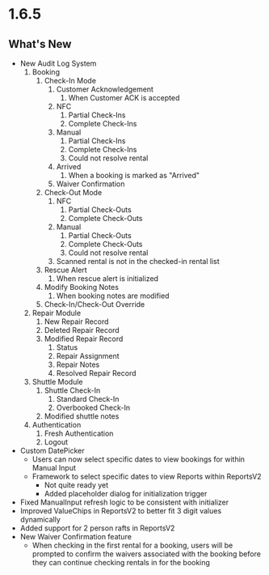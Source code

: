 # 1.6.5

## What's New
- New Audit Log System
    1. Booking
        1. Check-In Mode
            1. Customer Acknowledgement
                1. When Customer ACK is accepted
            2. NFC
                1. Partial Check-Ins
                2. Complete Check-Ins
            3. Manual
                1. Partial Check-Ins
                2. Complete Check-Ins
                3. Could not resolve rental
            4. Arrived
                1. When a booking is marked as "Arrived"
            5. Waiver Confirmation 
        2. Check-Out Mode
            1. NFC
                1. Partial Check-Outs
                2. Complete Check-Outs
            2. Manual
                1. Partial Check-Outs
                2. Complete Check-Outs
                3. Could not resolve rental
            3. Scanned rental is not in the checked-in rental list
        3. Rescue Alert
            1. When rescue alert is initialized
        4. Modify Booking Notes
            1. When booking notes are modified
        5. Check-In/Check-Out Override
    2. Repair Module
        1. New Repair Record
        2. Deleted Repair Record
        3. Modified Repair Record
            1. Status
            2. Repair Assignment
            3. Repair Notes
            4. Resolved Repair Record
    3. Shuttle Module
        1. Shuttle Check-In
            1. Standard Check-In
            2. Overbooked Check-In
        2. Modified shuttle notes
    4. Authentication
        1. Fresh Authentication
        2. Logout
- Custom DatePicker
    - Users can now select specific dates to view bookings for within Manual Input
    - Framework to select specific dates to view Reports within ReportsV2
        - Not quite ready yet
        - Added placeholder dialog for initialization trigger
- Fixed ManualInput refresh logic to be consistent with initializer
- Improved ValueChips in ReportsV2 to better fit 3 digit values dynamically 
- Added support for 2 person rafts in ReportsV2
- New Waiver Confirmation feature
    - When checking in the first rental for a booking, users will be prompted to confirm the waivers associated with the booking before they can continue checking rentals in for the booking